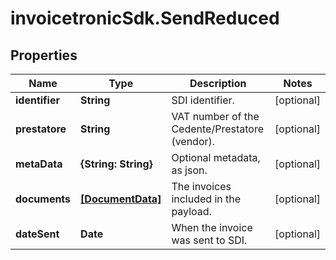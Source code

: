 # invoicetronicSdk.SendReduced

## Properties

Name | Type | Description | Notes
------------ | ------------- | ------------- | -------------
**identifier** | **String** | SDI identifier. | [optional] 
**prestatore** | **String** | VAT number of the Cedente/Prestatore (vendor). | [optional] 
**metaData** | **{String: String}** | Optional metadata, as json. | [optional] 
**documents** | [**[DocumentData]**](DocumentData.md) | The invoices included in the payload. | [optional] 
**dateSent** | **Date** | When the invoice was sent to SDI. | [optional] 


